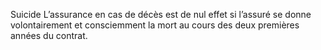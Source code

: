 Suicide
L’assurance en cas de décès est de nul effet si l’assuré se donne volontairement et consciemment la mort au cours des deux premières années du contrat.